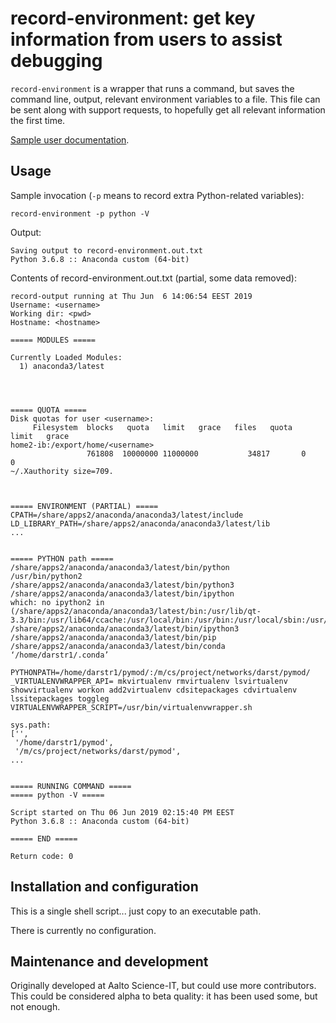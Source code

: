 # record-environment: get key information from users to assist debugging

`record-environment` is a wrapper that runs a command, but saves the
command line, output, relevant environment variables to a file.  This
file can be sent along with support requests, to hopefully get all
relevant information the first time.

[Sample user documentation](https://scicomp.aalto.fi/triton/help.html#getting-a-detailed-bug-report-with-triton-record-environment).



## Usage

Sample invocation (`-p` means to record extra Python-related variables):

```
record-environment -p python -V
```

Output:

```
Saving output to record-environment.out.txt
Python 3.6.8 :: Anaconda custom (64-bit)
```

Contents of record-environment.out.txt (partial, some data removed):
```
record-output running at Thu Jun  6 14:06:54 EEST 2019
Username: <username>
Working dir: <pwd>
Hostname: <hostname>

===== MODULES =====

Currently Loaded Modules:
  1) anaconda3/latest




===== QUOTA =====
Disk quotas for user <username>:
     Filesystem  blocks   quota   limit   grace   files   quota   limit   grace
home2-ib:/export/home/<username>
                 761808  10000000 11000000           34817       0       0        
~/.Xauthority size=709.



===== ENVIRONMENT (PARTIAL) =====
CPATH=/share/apps2/anaconda/anaconda3/latest/include
LD_LIBRARY_PATH=/share/apps2/anaconda/anaconda3/latest/lib
...


===== PYTHON path =====
/share/apps2/anaconda/anaconda3/latest/bin/python
/usr/bin/python2
/share/apps2/anaconda/anaconda3/latest/bin/python3
/share/apps2/anaconda/anaconda3/latest/bin/ipython
which: no ipython2 in (/share/apps2/anaconda/anaconda3/latest/bin:/usr/lib/qt-3.3/bin:/usr/lib64/ccache:/usr/local/bin:/usr/bin:/usr/local/sbin:/usr/s
/share/apps2/anaconda/anaconda3/latest/bin/ipython3
/share/apps2/anaconda/anaconda3/latest/bin/pip
/share/apps2/anaconda/anaconda3/latest/bin/conda
‘/home/darstr1/.conda’

PYTHONPATH=/home/darstr1/pymod/:/m/cs/project/networks/darst/pymod/
_VIRTUALENVWRAPPER_API= mkvirtualenv rmvirtualenv lsvirtualenv showvirtualenv workon add2virtualenv cdsitepackages cdvirtualenv lssitepackages toggleg
VIRTUALENVWRAPPER_SCRIPT=/usr/bin/virtualenvwrapper.sh

sys.path:
['',
 '/home/darstr1/pymod',
 '/m/cs/project/networks/darst/pymod',
...


===== RUNNING COMMAND =====
===== python -V =====

Script started on Thu 06 Jun 2019 02:15:40 PM EEST
Python 3.6.8 :: Anaconda custom (64-bit)

===== END =====

Return code: 0
```


## Installation and configuration

This is a single shell script... just copy to an executable path.

There is currently no configuration.


## Maintenance and development

Originally developed at Aalto Science-IT, but could use more
contributors.  This could be considered alpha to beta quality: it has
been used some, but not enough.
